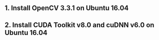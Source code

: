 
## 1. Install OpenCV 3.3.1 on Ubuntu 16.04
## 2. Install CUDA Toolkit v8.0 and cuDNN v6.0 on Ubuntu 16.04
